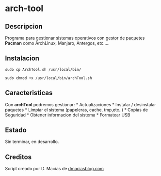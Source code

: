 # arch-tool

## Descripcion
Programa para gestionar sistemas operativos con gestor de paquetes **Pacman** como ArchLinux, Manjaro, Antergos, etc.....

## Instalacion

```
sudo cp ArchTool.sh /usr/local/bin/
```
```
sudo chmod +x /usr/local/bin/archTool.sh
```

## Caracteristicas
Con **archTool** podremos gestionar:
    * Actualizaciones
    * Instalar / desinstalar paquetes
    * Limpiar el sistema (papeleras, cache, tmp,etc..)
    * Copias de Seguridad
    * Obtener informacion del sistema
    * Formatear USB

## Estado
Sin terminar, en desarrollo.

## Creditos
Script creado por D. Macias de [dmaciasblog.com](https://dmaciasblog.com)
